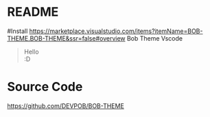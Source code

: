 # README
#Install
https://marketplace.visualstudio.com/items?itemName=BOB-THEME.BOB-THEME&ssr=false#overview
Bob Theme Vscode
>Hello<br>
>:D
# Source Code
https://github.com/DEVPOB/BOB-THEME
